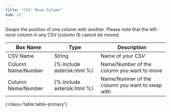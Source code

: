 ```yaml
---
title: "CSV: Move Column"
num: 22
---
```


Swaps the position of one column with another. Please note that the left-most column in any CSV (column 0) cannot be moved. 

| Box Name | Type | Description | 
|-------|--------|--------
|CSV Name|String|Name of your CSV
|Column Name/Number|{% include asterisk.html %}|Name/Number of the column you want to move
|Column Name/Number|{% include asterisk.html %}|Name/Numner of the column you want to swap with
{:class='table table-primary'}









